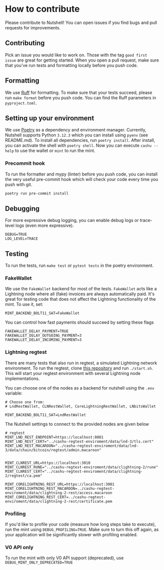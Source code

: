 # How to contribute

Please contribute to Nutshell! You can open issues if you find bugs and pull requests for improvements.

## Contributing
Pick an issue you would like to work on. Those with the tag `good first issue` are great for getting started. When you open a pull request, make sure that you've run tests and formatting locally before you push code.

## Formatting
We use [Ruff](https://docs.astral.sh/ruff/formatter/) for formatting. To make sure that your tests succeed, please run `make format` before you push code. You can find the Ruff parameters in `pyproject.toml`.

## Setting up your environment

We use [Poetry](https://python-poetry.org/) as a dependency and environment manager. Currently, Nutshell supports Python `3.12.3` which you can install using `pyenv` (see README.md). To install all dependencies, run `poetry install`. After install, you can activate the shell with `poetry shell`. Now you can execute `cashu --help` to use the wallet or `mint` to run the mint.

### Precommit hook
To run the formatter and mypy (linter) before you push code, you can install the very useful pre-commit hook which will check your code every time you push with git.

```bash
poetry run pre-commit install
```

## Debugging

For more expressive debug logging, you can enable debug logs or trace-level logs (even more expressive).

```
DEBUG=TRUE
LOG_LEVEL=TRACE
```

## Testing

To run the tests, run `make test` or `pytest tests` in the poetry environment.

### FakeWallet

We use the `FakeWallet` backend for most of the tests. `FakeWallet` acts like a Lightning node where all (fake) invoices are always automatically paid. It's great for testing code that does not affect the Lightning functionality of the mint. To use it, set:

```
MINT_BACKEND_BOLT11_SAT=FakeWallet
```

You can control how fast payments should succeed by setting these flags

```
FAKEWALLET_DELAY_PAYMENT=TRUE
FAKEWALLET_DELAY_OUTGOING_PAYMENT=3
FAKEWALLET_DELAY_INCOMING_PAYMENT=3
```

### Lightning regtest

There are many tests that also run in regtest, a simulated Lightning network environment. To run the regtest, clone [this repository](https://github.com/callebtc/cashu-regtest) and run `./start.sh`. This will start your regtest environment with several Lightning node implementations.

You can choose one of the nodes as a backend for nutshell using the `.env` variable:
```
# Choose one from:
# LndRestWallet, CLNRestWallet, CoreLightningRestWallet, LNbitsWallet

MINT_BACKEND_BOLT11_SAT=LndRestWallet
```

The Nutshell settings to connect to the provided nodes are given below

```
# regtest
MINT_LND_REST_ENDPOINT=https://localhost:8081
MINT_LND_REST_CERT="../cashu-regtest-enviroment/data/lnd-3/tls.cert"
MINT_LND_REST_MACAROON="../cashu-regtest-enviroment/data/lnd-3/data/chain/bitcoin/regtest/admin.macaroon"


MINT_CLNREST_URL=https://localhost:3010
MINT_CLNREST_RUNE="../cashu-regtest-enviroment/data/clightning-2/rune"
MINT_CLNREST_CERT="../cashu-regtest-enviroment/data/clightning-2/regtest/ca.pem"

MINT_CORELIGHTNING_REST_URL=https://localhost:3001
MINT_CORELIGHTNING_REST_MACAROON=../cashu-regtest-enviroment/data/clightning-2-rest/access.macaroon
MINT_CORELIGHTNING_REST_CERT=../cashu-regtest-enviroment/data/clightning-2-rest/certificate.pem
```

### Profiling

If you'd like to profile your code (measure how long steps take to execute), run the mint using `DEBUG_PROFILING=TRUE`. Make sure to turn this off again, as your application will be significantly slower with profiling enabled.

### V0 API only

To run the mint with only V0 API support (deprecated), use `DEBUG_MINT_ONLY_DEPRECATED=TRUE`
